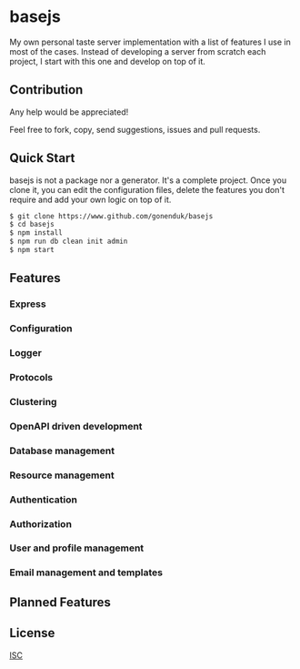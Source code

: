 # basejs

My own personal taste server implementation with
a list of features I use in most of the cases.
Instead of developing a server from scratch each project, I start
with this one and develop on top of it.  

## Contribution

Any help would be appreciated!

Feel free to fork, copy, send suggestions, issues and pull requests.

## Quick Start

basejs is not a package nor a generator. It's a complete project.
Once you clone it, you can edit the configuration files,
delete the features you don't require and add your own logic on top of it.
```sh
$ git clone https://www.github.com/gonenduk/basejs
$ cd basejs
$ npm install
$ npm run db clean init admin
$ npm start
```

## Features

### Express
### Configuration
### Logger
### Protocols
### Clustering
### OpenAPI driven development
### Database management
### Resource management
### Authentication
### Authorization
### User and profile management
### Email management and templates
 

## Planned Features

## License

[ISC](LICENSE)
